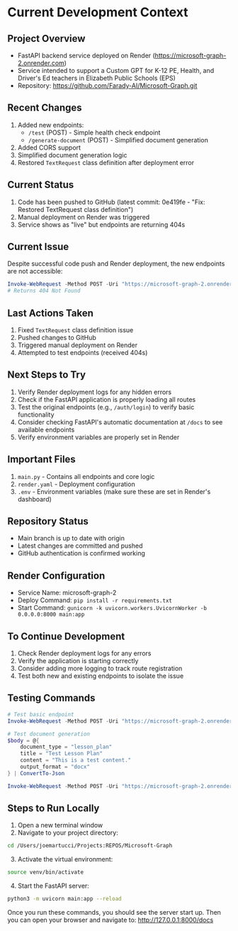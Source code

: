 # Current Development Context

## Project Overview
- FastAPI backend service deployed on Render (https://microsoft-graph-2.onrender.com)
- Service intended to support a Custom GPT for K-12 PE, Health, and Driver's Ed teachers in Elizabeth Public Schools (EPS)
- Repository: https://github.com/Farady-AI/Microsoft-Graph.git

## Recent Changes
1. Added new endpoints:
   - `/test` (POST) - Simple health check endpoint
   - `/generate-document` (POST) - Simplified document generation
2. Added CORS support
3. Simplified document generation logic
4. Restored `TextRequest` class definition after deployment error

## Current Status
1. Code has been pushed to GitHub (latest commit: 0e419fe - "Fix: Restored TextRequest class definition")
2. Manual deployment on Render was triggered
3. Service shows as "live" but endpoints are returning 404s

## Current Issue
Despite successful code push and Render deployment, the new endpoints are not accessible:
```powershell
Invoke-WebRequest -Method POST -Uri "https://microsoft-graph-2.onrender.com/test"
# Returns 404 Not Found
```

## Last Actions Taken
1. Fixed `TextRequest` class definition issue
2. Pushed changes to GitHub
3. Triggered manual deployment on Render
4. Attempted to test endpoints (received 404s)

## Next Steps to Try
1. Verify Render deployment logs for any hidden errors
2. Check if the FastAPI application is properly loading all routes
3. Test the original endpoints (e.g., `/auth/login`) to verify basic functionality
4. Consider checking FastAPI's automatic documentation at `/docs` to see available endpoints
5. Verify environment variables are properly set in Render

## Important Files
1. `main.py` - Contains all endpoints and core logic
2. `render.yaml` - Deployment configuration
3. `.env` - Environment variables (make sure these are set in Render's dashboard)

## Repository Status
- Main branch is up to date with origin
- Latest changes are committed and pushed
- GitHub authentication is confirmed working

## Render Configuration
- Service Name: microsoft-graph-2
- Deploy Command: `pip install -r requirements.txt`
- Start Command: `gunicorn -k uvicorn.workers.UvicornWorker -b 0.0.0.0:8000 main:app`

## To Continue Development
1. Check Render deployment logs for any errors
2. Verify the application is starting correctly
3. Consider adding more logging to track route registration
4. Test both new and existing endpoints to isolate the issue

## Testing Commands
```powershell
# Test basic endpoint
Invoke-WebRequest -Method POST -Uri "https://microsoft-graph-2.onrender.com/test"

# Test document generation
$body = @{
    document_type = "lesson_plan"
    title = "Test Lesson Plan"
    content = "This is a test content."
    output_format = "docx"
} | ConvertTo-Json

Invoke-WebRequest -Method POST -Uri "https://microsoft-graph-2.onrender.com/generate-document" -Body $body -ContentType "application/json"
```

## Steps to Run Locally
1. Open a new terminal window
2. Navigate to your project directory:
```bash
cd /Users/joemartucci/Projects:REPOS/Microsoft-Graph
```

3. Activate the virtual environment:
```bash
source venv/bin/activate
```

4. Start the FastAPI server:
```bash
python3 -m uvicorn main:app --reload
```

Once you run these commands, you should see the server start up. Then you can open your browser and navigate to:
http://127.0.0.1:8000/docs